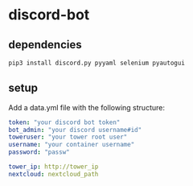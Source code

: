 # discord-bot

## dependencies

```bash
pip3 install discord.py pyyaml selenium pyautogui
```

## setup

Add a data.yml file with the following structure:

```yml
token: "your discord bot token"
bot_admin: "your discord username#id"
toweruser: "your tower root user"
username: "your container username"
password: "passw"

tower_ip: http://tower_ip
nextcloud: nextcloud_path
```
